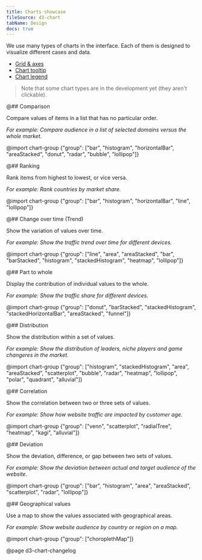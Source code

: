 ```yaml
---
title: Charts showcase
fileSource: d3-chart
tabName: Design
docs: true
---
```


We use many types of charts in the interface. Each of them is designed to visualize different cases and data.

- [Grid & axes](/data-display/chart/#a9e6f0)
- [Chart tooltip](/data-display/chart/#ac9830)
- [Chart legend](/data-display/chart-legend/)

> Note that some chart types are in the development yet (they aren't clickable).

@## Comparison

Compare values of items in a list that has no particular order.

_For example: Compare audience in a list of selected domains versus the whole market._

@import chart-group {"group": ["bar", "histogram", "horizontalBar", "areaStacked", "donut", "radar", "bubble", "lollipop"]}

@## Ranking

Rank items from highest to lowest, or vice versa.

_For example: Rank countries by market share._

@import chart-group {"group": ["bar", "histogram", "horizontalBar", "line", "lollipop"]}

@## Change over time (Trend)

Show the variation of values over time.

_For example: Show the traffic trend over time for different devices._

@import chart-group {"group": ["line", "area", "areaStacked", "bar", "barStacked", "histogram", "stackedHistogram", "heatmap", "lollipop"]}

@## Part to whole

Display the contribution of individual values to the whole.

_For example: Show the traffic share for different devices._

@import chart-group {"group": ["donut", "barStacked", "stackedHistogram", "stackedHorizontalBar", "areaStacked", "funnel"]}

@## Distribution

Show the distribution within a set of values.

_For example: Show the distribution of leaders, niche players and game changeres in the market._

@import chart-group {"group": ["histogram", "stackedHistogram", "area", "areaStacked", "scatterplot", "bubble", "radar", "heatmap", "lollipop", "polar", "quadrant", "alluvial"]}

@## Correlation

Show the correlation between two or three sets of values.

_For example: Show how website traffic are impacted by customer age._

@import chart-group {"group": ["venn", "scatterplot", "radialTree", "heatmap", "kagi", "alluvial"]}

@## Deviation

Show the deviation, difference, or gap between two sets of values.

_For example: Show the deviation between actual and target audience of the website._

@import chart-group {"group": ["bar", "histogram", "area", "areaStacked", "scatterplot", "radar", "lollipop"]}

@## Geographical values

Use a map to show the values associated with geographical areas.

_For example: Show website audience by country or region on a map._

@import chart-group {"group": ["choroplethMap"]}

@page d3-chart-changelog
